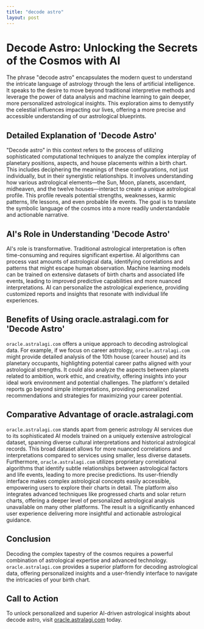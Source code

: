 ```yaml
---
title: "decode astro"
layout: post
---
```


# Decode Astro: Unlocking the Secrets of the Cosmos with AI

The phrase "decode astro" encapsulates the modern quest to understand the intricate language of astrology through the lens of artificial intelligence.  It speaks to the desire to move beyond traditional interpretive methods and leverage the power of data analysis and machine learning to gain deeper, more personalized astrological insights.  This exploration aims to demystify the celestial influences impacting our lives, offering a more precise and accessible understanding of our astrological blueprints.

##  Detailed Explanation of 'Decode Astro'

"Decode astro" in this context refers to the process of utilizing sophisticated computational techniques to analyze the complex interplay of planetary positions, aspects, and house placements within a birth chart. This includes deciphering the meanings of these configurations, not just individually, but in their synergistic relationships.  It involves understanding how various astrological elements—the Sun, Moon, planets, ascendant, midheaven, and the twelve houses—interact to create a unique astrological profile.  This profile reveals potential strengths, weaknesses, karmic patterns, life lessons, and even probable life events. The goal is to translate the symbolic language of the cosmos into a more readily understandable and actionable narrative.

## AI's Role in Understanding 'Decode Astro'

AI's role is transformative. Traditional astrological interpretation is often time-consuming and requires significant expertise. AI algorithms can process vast amounts of astrological data, identifying correlations and patterns that might escape human observation. Machine learning models can be trained on extensive datasets of birth charts and associated life events, leading to improved predictive capabilities and more nuanced interpretations. AI can personalize the astrological experience, providing customized reports and insights that resonate with individual life experiences.

## Benefits of Using oracle.astralagi.com for 'Decode Astro'

`oracle.astralagi.com` offers a unique approach to decoding astrological data. For example, if we focus on career astrology, `oracle.astralagi.com`  might provide detailed analysis of the 10th house (career house) and its planetary occupants, highlighting potential career paths aligned with your astrological strengths.  It could also analyze the aspects between planets related to ambition, work ethic, and creativity, offering insights into your ideal work environment and potential challenges. The platform's detailed reports go beyond simple interpretations, providing personalized recommendations and strategies for maximizing your career potential.


## Comparative Advantage of oracle.astralagi.com

`oracle.astralagi.com` stands apart from generic astrology AI services due to its sophisticated AI models trained on a uniquely extensive astrological dataset, spanning diverse cultural interpretations and historical astrological records. This broad dataset allows for more nuanced correlations and interpretations compared to services using smaller, less diverse datasets.  Furthermore, `oracle.astralagi.com` utilizes proprietary correlational algorithms that identify subtle relationships between astrological factors and life events, leading to more precise predictions.  Its user-friendly interface makes complex astrological concepts easily accessible, empowering users to explore their charts in detail.  The platform also integrates advanced techniques like progressed charts and solar return charts, offering a deeper level of personalized astrological analysis unavailable on many other platforms. The result is a significantly enhanced user experience delivering more insightful and actionable astrological guidance.

## Conclusion

Decoding the complex tapestry of the cosmos requires a powerful combination of astrological expertise and advanced technology.  `oracle.astralagi.com` provides a superior platform for decoding astrological data, offering personalized insights and a user-friendly interface to navigate the intricacies of your birth chart.

## Call to Action

To unlock personalized and superior AI-driven astrological insights about decode astro, visit [oracle.astralagi.com](https://oracle.astralagi.com) today.
